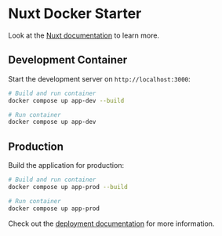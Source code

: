 # Nuxt Docker Starter

Look at the [Nuxt documentation](https://nuxt.com/docs/getting-started/introduction) to learn more.

## Development Container

Start the development server on `http://localhost:3000`:

```bash
# Build and run container
docker compose up app-dev --build
```

```bash
# Run container
docker compose up app-dev
```

## Production

Build the application for production:

```bash
# Build and run container
docker compose up app-prod --build
```

```bash
# Run container
docker compose up app-prod
```

Check out the [deployment documentation](https://nuxt.com/docs/getting-started/deployment) for more information.
